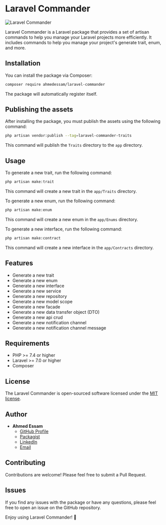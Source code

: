 # Laravel Commander

![Laravel Commander](https://banners.beyondco.de/Laravel%20Commander.png?theme=light&packageManager=composer+require&packageName=ahmedessam%2Flaravel-commander&pattern=architect&style=style_1&description=Set+of+artisan+commands+to+help+you+manage+your+Laravel+projects+more+efficiently&md=1&showWatermark=1&fontSize=100px&images=code)

Laravel Commander is a Laravel package that provides a set of artisan commands to help you manage your Laravel projects more efficiently. It includes commands to help you manage your project's generate trait, enum, and more.

## Installation

You can install the package via Composer:

```bash
composer require ahmedessam/laravel-commander
```

The package will automatically register itself.

## Publishing the assets

After installing the package, you must publish the assets using the following command:

```bash
php artisan vendor:publish --tag=laravel-commander-traits
```

This command will publish the `Traits` directory to the `app` directory.

## Usage

To generate a new trait, run the following command:

```bash
php artisan make:trait
```

This command will create a new trait in the `app/Traits` directory.

To generate a new enum, run the following command:

```bash
php artisan make:enum
```

This command will create a new enum in the `app/Enums` directory.

To generate a new interface, run the following command:

```bash
php artisan make:contract
```

This command will create a new interface in the `app/Contracts` directory.

## Features

- Generate a new trait
- Generate a new enum
- Generate a new interface
- Generate a new service
- Generate a new repository
- Generate a new model scope
- Generate a new facade
- Generate a new data transfer object (DTO)
- Generate a new api crud
- Generate a new notification channel
- Generate a new notification channel message

## Requirements

- PHP >= 7.4 or higher
- Laravel >= 7.0 or higher
- Composer

## License

The Laravel Commander is open-sourced software licensed under the [MIT license](https://opensource.org/license/MIT).

## Author

- **Ahmed Essam**
    - [GitHub Profile](https://github.com/aahmedessam30)
    - [Packagist](https://packagist.org/packages/ahmedessam/api-versionizer)
    - [LinkedIn](https://www.linkedin.com/in/aahmedessam30)
    - [Email](mailto:aahmedessam30@gmail.com)


## Contributing
Contributions are welcome! Please feel free to submit a Pull Request.

## Issues
If you find any issues with the package or have any questions, please feel free to open an issue on the GitHub repository.

Enjoy using Laravel Commander! 🚀
